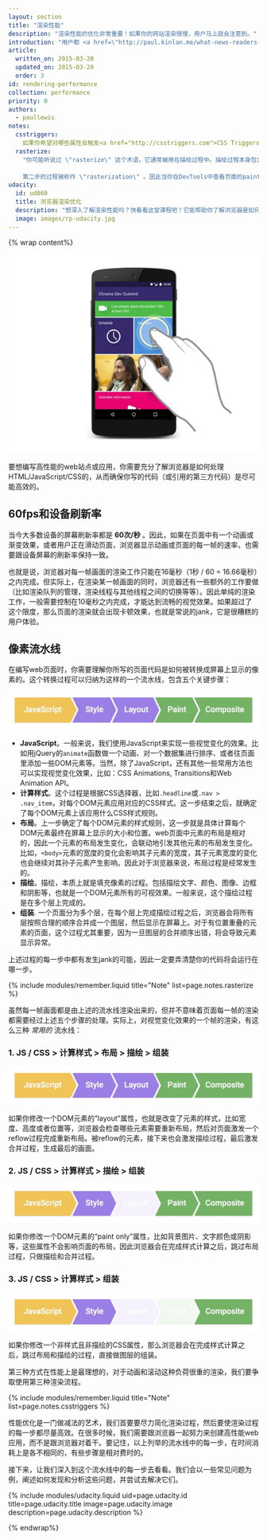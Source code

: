 ```yaml
---
layout: section
title: "渲染性能"
description: "渲染性能的优化非常重要！如果你的网站渲染很慢，用户马上就会注意到。"
introduction: "用户都 <a href=\"http://paul.kinlan.me/what-news-readers-want/\">希望他们访问的web应用是可交互且运行流畅的</a>。因此，作为web开发者，你也要在这方面多花点功夫。你所做的页面，不但要能被快速加载，还要能流畅运行：页面的滚动要快速响应手指的动作，动画和交互效果更要如丝般顺滑。"
article:
  written_on: 2015-03-20
  updated_on: 2015-03-20
  order: 3
id: rendering-performance
collection: performance
priority: 0
authors:
  - paullewis
notes:
  csstriggers:
    如果你希望对哪些属性会触发<a href="http://csstriggers.com">CSS Triggers</a>和高性能动画方面了解更多，请阅读：<a href="stick-to-compositor-only-properties-and-manage-layer-count">changing compositor-only properties</a>。
  rasterize:
    "你可能听说过 \"rasterize\" 这个术语，它通常被用在描绘过程中。描绘过程本身包含两步: ：1）创建一系列draw调用；2）填充像素。

    第二步的过程被称作 \"rasterization\" 。因此当你在DevTools中查看页面的paint记录时，你可以认为它已经包含了 rasterization。（有些浏览器会使用不同的线程来完成这两步，不过这也不是web开发者能控制的了）"
udacity:
  id: ud860
  title: 浏览器渲染优化
  description: "想深入了解渲染性能吗？快看看这堂课程吧！它能帮助你了解浏览器是如何把HTML/CSS/JavaScript代码转换成屏幕上你看到的一个个像素的、如何使用DevTools来测量页面性能、以及如何优化你的页面渲染速度。"
  image: images/rp-udacity.jpg
---
```

{% wrap content%}

<img src="images/intro/response.jpg" class="center" alt="User interacting with a website.">

要想编写高性能的web站点或应用，你需要充分了解浏览器是如何处理HTML/JavaScript/CSS的，从而确保你写的代码（或引用的第三方代码）是尽可能高效的。

## 60fps和设备刷新率

当今大多数设备的屏幕刷新率都是 **60次/秒** 。因此，如果在页面中有一个动画或渐变效果，或者用户正在滑动页面，浏览器显示动画或页面的每一帧的速率，也需要跟设备屏幕的刷新率保持一致。

也就是说，浏览器对每一帧画面的渲染工作只能在16毫秒（1秒 / 60 = 16.66毫秒）之内完成。但实际上，在渲染某一帧画面的同时，浏览器还有一些额外的工作要做（比如渲染队列的管理，渲染线程与其他线程之间的切换等等）。因此单纯的渲染工作，一般需要控制在10毫秒之内完成，才能达到流畅的视觉效果。如果超过了这个限度，那么页面的渲染就会出现卡顿效果，也就是常说的jank，它是很糟糕的用户体验。

## 像素流水线
在编写web页面时，你需要理解你所写的页面代码是如何被转换成屏幕上显示的像素的。这个转换过程可以归纳为这样的一个流水线，包含五个关键步骤：

<img src="images/intro/frame-full.jpg" class="center" alt="The full pixel pipeline">

* **JavaScript**。一般来说，我们使用JavaScript来实现一些视觉变化的效果。比如用jQuery的`animate`函数做一个动画、对一个数据集进行排序、或者往页面里添加一些DOM元素等。当然，除了JavaScript，还有其他一些常用方法也可以实现视觉变化效果，比如：CSS Animations, Transitions和Web Animation API。
* **计算样式**。这个过程是根据CSS选择器，比如`.headline`或`.nav > .nav_item`，对每个DOM元素应用对应的CSS样式。这一步结束之后，就确定了每个DOM元素上该应用什么CSS样式规则。
* **布局**。上一步确定了每个DOM元素的样式规则，这一步就是具体计算每个DOM元素最终在屏幕上显示的大小和位置。web页面中元素的布局是相对的，因此一个元素的布局发生变化，会联动地引发其他元素的布局发生变化。比如，`<body>`元素的宽度的变化会影响其子元素的宽度，其子元素宽度的变化也会继续对其孙子元素产生影响。因此对于浏览器来说，布局过程是经常发生的。
* **描绘**。描绘，本质上就是填充像素的过程。包括描绘文字、颜色、图像、边框和阴影等，也就是一个DOM元素所有的可视效果。一般来说，这个描绘过程是在多个层上完成的。
* **组装**. 一个页面分为多个层，在每个层上完成描绘过程之后，浏览器会将所有层按照合理的顺序合并成一个图层，然后显示在屏幕上。对于有位置重叠的元素的页面，这个过程尤其重要，因为一旦图层的合并顺序出错，将会导致元素显示异常。

上述过程的每一步中都有发生jank的可能，因此一定要弄清楚你的代码将会运行在哪一步。

{% include modules/remember.liquid title="Note" list=page.notes.rasterize %}

虽然每一帧画面都是由上述的流水线渲染出来的，但并不意味着页面每一帧的渲染都需要经过上述五个步骤的处理。实际上，对视觉变化效果的一个帧的渲染，有这么三种 _常用的_ 流水线：

### 1. JS / CSS > 计算样式 > 布局 > 描绘 > 组装

<img src="images/intro/frame-full.jpg" class="center" alt="The full pixel pipeline">

如果你修改一个DOM元素的”layout”属性，也就是改变了元素的样式，比如宽度、高度或者位置等，浏览器会检查哪些元素需要重新布局，然后对页面激发一个reflow过程完成重新布局。被reflow的元素，接下来也会激发描绘过程，最后激发合并过程，生成最后的画面。

### 2. JS / CSS > 计算样式 > 描绘 > 组装

<img src="images/intro/frame-no-layout.jpg" class="center" alt="The  pixel pipeline without layout.">

如果你修改一个DOM元素的“paint only”属性，比如背景图片、文字颜色或阴影等，这些属性不会影响页面的布局，因此浏览器会在完成样式计算之后，跳过布局过程，只做描绘和合并过程。

### 3. JS / CSS > 计算样式 > 组装

<img src="images/intro/frame-no-layout-paint.jpg" class="center" alt="The pixel pipeline without layout or paint.">

如果你修改一个非样式且非描绘的CSS属性，那么浏览器会在完成样式计算之后，跳过布局和描绘的过程，直接做图层的组装。

第三种方式在性能上是最理想的，对于动画和滚动这种负荷很重的渲染，我们要争取使用第三种渲染流程。

{% include modules/remember.liquid title="Note" list=page.notes.csstriggers %}

性能优化是一门做减法的艺术，我们首要要尽力简化渲染过程，然后要使渲染过程的每一步都尽量高效。在很多时候，我们需要跟浏览器一起努力来创建高性能web应用，而不是跟浏览器对着干。要记住，以上列举的流水线中的每一步，在时间消耗上是各不相同的，有些步骤是相对费时的。

接下来，让我们深入到这个流水线中的每一步去看看。我们会以一些常见问题为例，阐述如何发现和分析这些问题，并尝试去解决它们。

{% include modules/udacity.liquid uid=page.udacity.id title=page.udacity.title image=page.udacity.image description=page.udacity.description %}

{% endwrap%}
